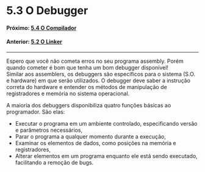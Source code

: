 # 5.3 O Debugger

#### Próximo: [5.4 O Compilador](./o_compilador.md)  
#### Anterior: [5.2 O Linker](./o_linker.md)  

---  

Espero que você não cometa erros no seu programa assembly. Porém quando cometer é bom que tenha um bom debugger disponível!  
Similar aos assemblers, os debuggers são específicos para o sistema (S.O. e hardware) em que serão utilizados. O debugger deve saber a instrução correta do hardware e entender os métodos de manipulação de registradores e memória no sistema operacional.  

A maioria dos debuggers disponibiliza quatro funções básicas ao programador. São elas:  
- Executar o programa em um ambiente controlado, especificando versão e parâmetros necessários,  
- Parar o programa a qualquer momento durante a execução,  
- Examinar os elementos de dados, como posições na memória e registradores,  
- Alterar elementos em um programa enquanto ele está sendo executado, facilitando a remoção de bugs.  
